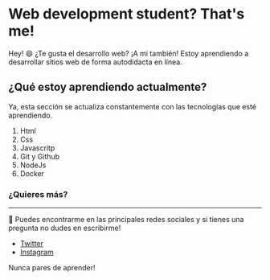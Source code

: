 # Web development student? That's me!

Hey! 😄 ¿Te gusta el desarrollo web? ¡A mi también! Estoy aprendiendo a desarrollar sitios web de forma autodidacta en línea. 



## ¿Qué estoy aprendiendo actualmente?

Ya, esta sección se actualiza constantemente con las tecnologías que esté aprendiendo.

1. Html
2. Css
3. Javascritp
4. Git y Github
5. NodeJs
6. Docker


### ¿Quieres más? 
---
📢  Puedes encontrarme en las principales redes sociales y si tienes una pregunta no dudes en escribirme!

- [Twitter](https://twitter.com/ehgarcia2 "Twitter")
- [Instagram](https://www.instagram.com/ezehgarcia/ "Instagram")


Nunca pares de aprender!
